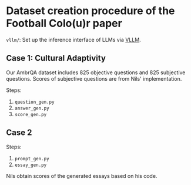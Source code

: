 # Dataset creation procedure of the Football Colo(u)r paper

`vllm/`: Set up the inference interface of LLMs via [VLLM](https://github.com/vllm-project/vllm).

## Case 1: Cultural Adaptivity

Our AmbrQA dataset includes 825 objective questions and 825 subjective questions. Scores of subjective questions are from Nils' implementation.

Steps:
1. `question_gen.py`
2. `answer_gen.py`
3. `score_gen.py`


## Case 2

Steps:
1. `prompt_gen.py`
2. `essay_gen.py`

Nils obtain scores of the generated essays based on his code.